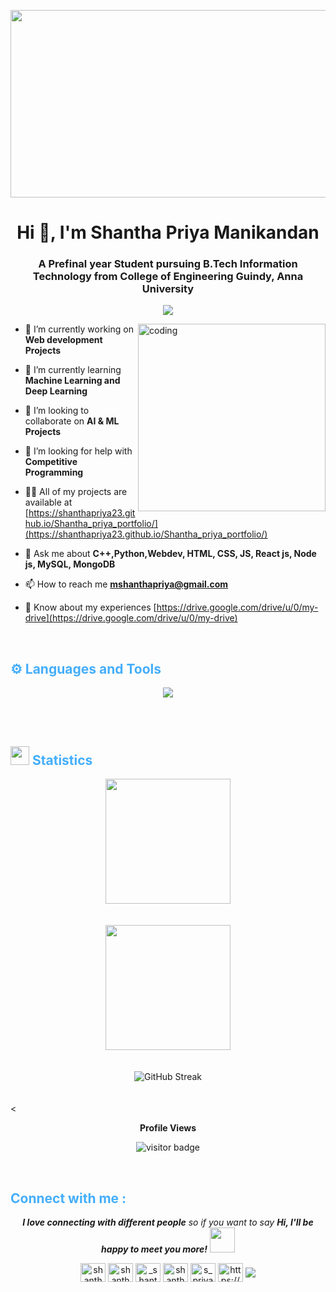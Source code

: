 <p align="center">
<img width=1000 height='300' src="https://i.pinimg.com/564x/41/7c/62/417c6272d5856068eeb52e453681d5b3.jpg">
</p>
<h1 align="center">Hi 👋, I'm Shantha Priya Manikandan</h1>
<h3 align="center">A Prefinal year Student pursuing B.Tech Information Technology from College of Engineering Guindy, Anna University</h3>
<p align="center">
  <a href="https://github.com/DenverCoder1/readme-typing-svg"><img src="https://readme-typing-svg.herokuapp.com?font=Calibri&weight=1000&size=40&lines=Web+Developer;Tech+Enthusiaist;Artist;Movie+Buff;&center=true&width=500&height=60"></a>
</p>

<img align="right" alt="coding" width="300" src="https://cdn.dribbble.com/users/1364029/screenshots/16093268/media/68e82a7fb4904614a9066d6b540c14b2.gif">

- 🔭 I’m currently working on **Web development Projects**

- 🌱 I’m currently learning **Machine Learning and Deep Learning**

- 👯 I’m looking to collaborate on **AI & ML Projects**

- 🤝 I’m looking for help with **Competitive Programming**

- 👨‍💻 All of my projects are available at [https://shanthapriya23.github.io/Shantha_priya_portfolio/](https://shanthapriya23.github.io/Shantha_priya_portfolio/)

- 💬 Ask me about **C++,Python,Webdev, HTML, CSS, JS, React js, Node js, MySQL, MongoDB**

- 📫 How to reach me **mshanthapriya@gmail.com**

- 📄 Know about my experiences [https://drive.google.com/drive/u/0/my-drive](https://drive.google.com/drive/u/0/my-drive)
<br>
<h2 style="color: #44AEFB">⚙️ Languages and Tools</h2>

<p align="center">
  <a href="https://skillicons.dev">
    <img src="https://skillicons.dev/icons?i=c,cpp,python,java,html,css,js,bootstrap,php,react,nodejs,expressjs,mysql,postgresql,mongodb,git,linux,figma,visualstudio,wordpress&theme=dark" />
  </a>
</p>
<!-- Statistics -->
<br><br>
<h2 style="color: #44AEFB"><img src="https://media4.giphy.com/media/MIGbtLZoVjbl0bYbAd/giphy.gif?cid=ecf05e472t2h0i8d7dcjaoau9iqtchhr899hxmpxzzgc7lyw&rid=giphy.gif" width="30"> Statistics</h2>

<!-- ![stats_banner](https://user-images.githubusercontent.com/78341798/194534778-d662496c-ae00-4e8d-ae9b-b90912054e7f.gif) -->

<!-- <img style="height: 12rem; width: 100rem;" align="center" src="https://user-images.githubusercontent.com/78341798/194534778-d662496c-ae00-4e8d-ae9b-b90912054e7f.gif" />
<br><br> -->

<div class="stats" align="center">
<div align="center" >
  <img height=200 align="center" src="https://github-readme-stats-sigma-five.vercel.app/api?username=Shanthapriya23&show_icons=true&count_private=true&theme=radical" />
</div>
<br><br>

<div align="center">
  <img height=200 align="center" src="https://github-readme-stats.vercel.app/api/top-langs/?username=Shanthapriya23&show_icons=true&theme=radical&card_width=500" />
</div>
<br><br>
<div align="center"><img src="https://streak-stats.demolab.com?user=Shanthapriya23&theme=radical" alt="GitHub Streak" /></div>
<br>
</div>
<br><
<p align="center"><b>Profile Views</b></p>
<p align="center"><img src="https://profile-counter.glitch.me/%7BShantha2310%7D/count.svg" alt="visitor badge"/></p>
<br>

<h2 style="color: #44AEFB">Connect with me :</h2>
<p align="center"><em><b>I love connecting with different people</b> so if you want to say <b>Hi, I'll be happy to meet you more!</b></em> <img src="https://user-images.githubusercontent.com/74038190/241763891-7bb1e704-6026-48f9-8435-2f4d40101348.gif" width="40"></p>
<p align="center">
<a href="https://linkedin.com/in/shantha-priya-manikandan-3b506821b" target="blank"><img align="center" src="https://raw.githubusercontent.com/rahuldkjain/github-profile-readme-generator/master/src/images/icons/Social/linked-in-alt.svg" alt="shantha-priya-manikandan-3b506821b" height="30" width="40" /></a>
<a href="https://kaggle.com/shanthapriya" target="blank"><img align="center" src="https://raw.githubusercontent.com/rahuldkjain/github-profile-readme-generator/master/src/images/icons/Social/kaggle.svg" alt="shanthapriya" height="30" width="40" /></a>
<a href="https://instagram.com/_shanthapriya_23" target="blank"><img align="center" src="https://raw.githubusercontent.com/rahuldkjain/github-profile-readme-generator/master/src/images/icons/Social/instagram.svg" alt="_shanthapriya_23" height="30" width="40" /></a>
<a href="https://www.hackerrank.com/shantha_priya" target="blank"><img align="center" src="https://raw.githubusercontent.com/rahuldkjain/github-profile-readme-generator/master/src/images/icons/Social/hackerrank.svg" alt="shantha_priya" height="30" width="40" /></a>
<a href="https://www.leetcode.com/s_priya_m/" target="blank"><img align="center" src="https://raw.githubusercontent.com/rahuldkjain/github-profile-readme-generator/master/src/images/icons/Social/leet-code.svg" alt="s_priya_m/" height="30" width="40" /></a>
<a href="https://auth.geeksforgeeks.org/user/https://auth.geeksforgeeks.org/user/mshanthapriya" target="blank"><img align="center" src="https://raw.githubusercontent.com/rahuldkjain/github-profile-readme-generator/master/src/images/icons/Social/geeks-for-geeks.svg" alt="https://auth.geeksforgeeks.org/user/mshanthapriya" height="30" width="40" /></a>
<a href="mailto:mshanthapriya@gmail.com" target="blank"><img align="center" src="https://img.shields.io/badge/Gmail-D14836?style=for-the-badge&logo=gmail&logoColor=white" /></a>
</p>
    



